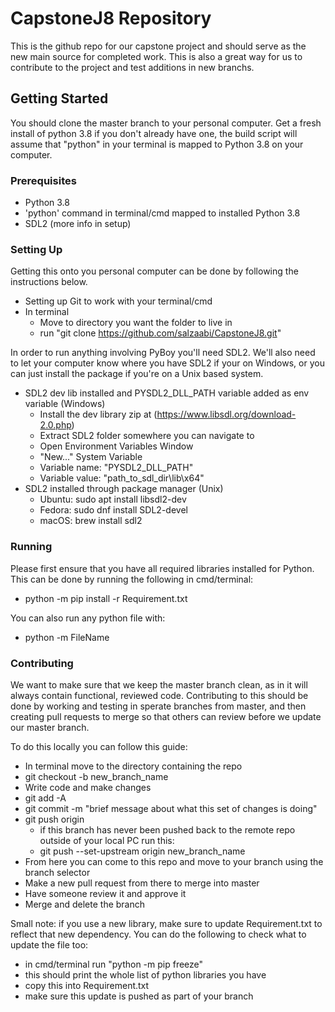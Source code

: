 # CapstoneJ8 Repository

This is the github repo for our capstone project and should serve as the new main source for completed work. This is also a great way for us to contribute to the project and test additions in new branchs.

## Getting Started

You should clone the master branch to your personal computer. Get a fresh install of python 3.8 if you don't already have one, the build script will assume that "python" in your terminal is mapped to Python 3.8 on your computer.

### Prerequisites

* Python 3.8
* 'python' command in terminal/cmd mapped to installed Python 3.8
* SDL2 (more info in setup)

### Setting Up

Getting this onto you personal computer can be done by following the instructions below.

* Setting up Git to work with your terminal/cmd
* In terminal
  * Move to directory you want the folder to live in
  * run "git clone https://github.com/salzaabi/CapstoneJ8.git"

In order to run anything involving PyBoy you'll need SDL2. We'll also need to let your computer know where you have SDL2 if your on Windows, or you can just install the package if you're on a Unix based system.

* SDL2 dev lib installed and PYSDL2_DLL_PATH variable added as env variable (Windows)
  * Install the dev library zip at (https://www.libsdl.org/download-2.0.php)
  * Extract SDL2 folder somewhere you can navigate to
  * Open Environment Variables Window
  * "New..." System Variable
  * Variable name: "PYSDL2_DLL_PATH"
  * Variable value: "path_to_sdl_dir\lib\x64"
* SDL2 installed through package manager (Unix)
  * Ubuntu: sudo apt install libsdl2-dev
  * Fedora: sudo dnf install SDL2-devel
  * macOS: brew install sdl2


### Running

Please first ensure that you have all required libraries installed for Python. This can be done by running the following in cmd/terminal: 
* python -m pip install -r Requirement.txt

You can also run any python file with:
* python -m FileName


### Contributing

We want to make sure that we keep the master branch clean, as in it will always contain functional, reviewed code. Contributing to this should be done by working and testing in sperate branches from master, and then creating pull requests to merge so that others can review before we update our master branch.

To do this locally you can follow this guide:

* In terminal move to the directory containing the repo
* git checkout -b new_branch_name
* Write code and make changes
* git add -A
* git commit -m "brief message about what this set of changes is doing"
* git push origin
  * if this branch has never been pushed back to the remote repo outside of your local PC run this:
  * git push --set-upstream origin new_branch_name
* From here you can come to this repo and move to your branch using the branch selector
* Make a new pull request from there to merge into master
* Have someone review it and approve it
* Merge and delete the branch
  
Small note: if you use a new library, make sure to update Requirement.txt to reflect that new dependency. You can do the following to check what to update the file too:

* in cmd/terminal run "python -m pip freeze"
* this should print the whole list of python libraries you have
* copy this into Requirement.txt
* make sure this update is pushed as part of your branch
